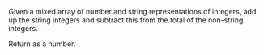 Given a mixed array of number and string representations of integers, add up the string integers and subtract this from the total of the non-string integers.

Return as a number.